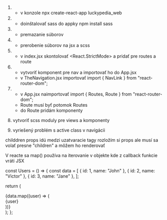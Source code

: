 1. - v konzole npx create-react-app luckypedia_web
2. - doinštalovať sass do appky npm install sass
3. - premazanie súborov
4. - prerobenie súborov na jsx a scss
5. - v index.jsx skontolovať <React.StrictMode> a pridať <BrowserRouter> pre routes a route

6. - vytvoriť komponent pre nav a importovať ho do App.jsx
   - v TheNavigation.jsx importovať import { NavLink } from "react-router-dom";

7. - v App.jsx naimportovať import { Routes, Route } from "react-router-dom";
   - Route musí byť potomok Routes
   - do Route pridám komponenty

8. vytvoriť scss moduly pre views a komponenty

9. vyriešený problém s active class v navigácii

childdren props idú medzi uzatvaracie tagy
rozložím si props ale musí sa volať presne "children" a môžem ho renderovať


V reacte sa map() používa na iterovanie v objekte kde z callback funkcie vráti JSX

const Users = () => {
  const data = [
    { id: 1, name: "John" },
    { id: 2, name: "Victor" },
    { id: 3, name: "Jane" },
  ];

  return (
    <div className="users">
      {data.map((user) => (
        <div className="user">{user}</div>
      ))}
    </div>
  );
};